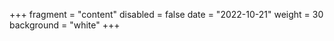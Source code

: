 +++
fragment = "content"
disabled = false
date = "2022-10-21"
weight = 30
background = "white"
+++

